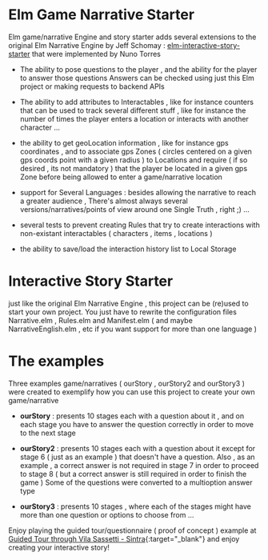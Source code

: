 # Elm Game Narrative Starter

 Elm game/narrative Engine and story starter
adds several extensions to the original Elm Narrative Engine by Jeff Schomay  :
[elm-interactive-story-starter](https://github.com/jschomay/elm-interactive-story-starter)
that were implemented by Nuno Torres


- The ability to pose questions to the player , and the ability for the player to answer those questions
Answers can be checked using just this Elm project or  making  requests to backend APIs

- The ability to add attributes to Interactables , like for instance counters that can be used
to track several different stuff , like for instance the number of times the player enters a location or interacts with another character ...

- the ability to get geoLocation information  , like for instance gps coordinates , and to associate
gps Zones ( circles centered on a given gps coords point with a given radius ) to Locations
and require ( if so desired , its not mandatory ) that the player be located in a given gps Zone
before being allowed to enter a game/narrative location

- support for Several Languages : besides allowing the narrative to reach a greater audience ,
There's almost always several versions/narratives/points of view
around one Single Truth , right  ;)  ...

- several tests to prevent  creating Rules that try to create interactions with non-existant interactables ( characters , items , locations )

- the ability to save/load the interaction history list to Local Storage



# Interactive Story Starter

just like the original Elm Narrative Engine , this project can be (re)used to start your own project.
You just have to rewrite the configuration files  Narrative.elm , Rules.elm and Manifest.elm ( and maybe NarrativeEnglish.elm , etc if you want support for more than one language )


# The examples
Three examples game/narratives ( ourStory , ourStory2 and ourStory3 ) were created
to exemplify how you can use this project to create your own game/narrative


-  __ourStory__ : presents 10 stages each with a question about it , and on each stage you have to answer the question correctly in order to move to the next stage

-  __ourStory2__ : presents 10 stages each with a question about it except for stage 6 ( just as an example ) that doesn't have a question.
Also , as an example , a correct answer is not required in stage 7 in order to proceed to stage 8  ( but a correct answer is still required in order to finish the game )
Some of the questions were converted to a multioption answer type

-  __ourStory3__ : presents 10 stages , where each of the stages might have more than one question or options to choose from ...



Enjoy playing the  guided tour/questionnaire ( proof of concept ) example at
[Guided Tour through Vila Sassetti - Sintra](https://sintraubuntuer.github.io/pages/guided-tour-through-vila-sassetti-sintra.html){:target="_blank"}
and enjoy creating your interactive story!
